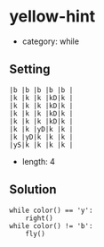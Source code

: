 # yellow-hint
- category: while

## Setting

```
|b |b |b |b |b |
|k |k |k |kD|k |
|k |k |k |kD|k |
|k |k |k |kD|k |
|k |k |k |kD|k |
|k |k |yD|k |k |
|k |yD|k |k |k |
|yS|k |k |k |k |
```

- length: 4

## Solution

```
while color() == 'y':
    right()
while color() != 'b':
    fly()
```
